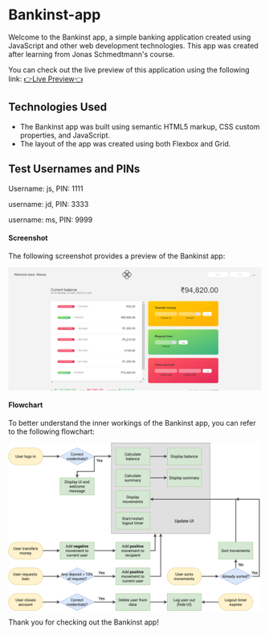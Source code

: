 # Bankinst-app

Welcome to the Bankinst app, a simple banking application created using JavaScript and other web development technologies. This app was created after learning from Jonas Schmedtmann's course.

You can check out the live preview of this application using the following link: [👉Live Preview👈](https://manas-shinde.github.io/Bankist-App/)

## Technologies Used

- The Bankinst app was built using semantic HTML5 markup, CSS custom properties, and JavaScript.
- The layout of the app was created using both Flexbox and Grid.

## Test Usernames and PINs

Username: js, PIN: 1111<br>

username: jd, PIN: 3333<br>

username: ms, PIN: 9999<br>

#### Screenshot

The following screenshot provides a preview of the Bankinst app:

<p><img align="center" src="Bankist.jpg"/></p>

#### Flowchart

To better understand the inner workings of the Bankinst app, you can refer to the following flowchart:

<p><img align="center" src="Bankist-flowchart.png"/></p>

Thank you for checking out the Bankinst app!
